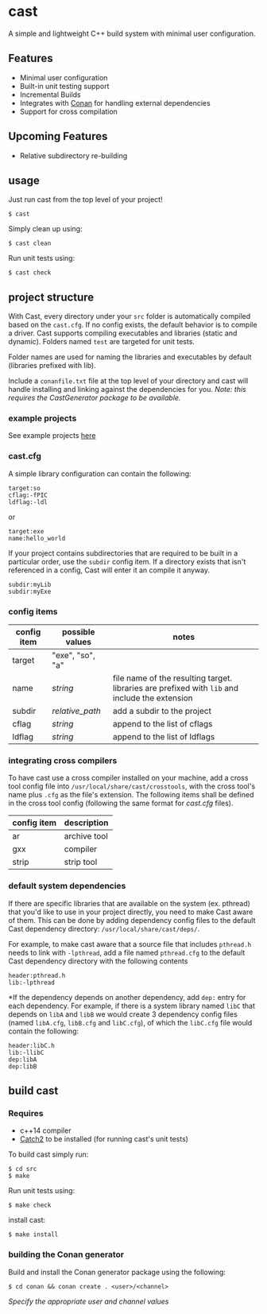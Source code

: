 # cast
A simple and lightweight C++ build system with minimal user configuration.

## Features
* Minimal user configuration
* Built-in unit testing support
* Incremental Builds
* Integrates with [Conan](https://github.com/conan-io/conan) for handling external dependencies
* Support for cross compilation

## Upcoming Features
* Relative subdirectory re-building

## usage
Just run cast from the top level of your project!
```
$ cast
```
Simply clean up using:
```
$ cast clean
```
Run unit tests using:
```
$ cast check
```

## project structure 
With Cast, every directory under your `src` folder is automatically compiled
based on the `cast.cfg`. If no config exists, the default behavior is to compile
a driver. Cast supports compiling executables and libraries (static and
dynamic). Folders named `test` are targeted for unit tests. 

Folder names are used for naming the libraries and executables by default
(libraries prefixed with lib).

Include a `conanfile.txt` file at the top level of your directory and cast will
handle installing and linking against the dependencies for you. *Note: this
requires the CastGenerator package to be available.*

### example projects
See example projects [here](https://github.com/comychitz/cast/tree/master/examples)

### cast.cfg
A simple library configuration can contain the following:
```
target:so
cflag:-fPIC 
ldflag:-ldl
```
or
```
target:exe
name:hello_world
```
If your project contains subdirectories that are required to be built in a
particular order, use the `subdir` config item. If a directory exists that isn't
referenced in a config, Cast will enter it an compile it anyway. 
```
subdir:myLib
subdir:myExe
```

### config items

| config item | possible values | notes |
|---|---|---|
| target | "exe", "so", "a" | 
| name | *string* | file name of the resulting target. libraries are prefixed with `lib` and include the extension
| subdir | *relative_path* | add a subdir to the project
| cflag | *string* | append to the list of cflags |
| ldflag | *string* | append to the list of ldflags |

### integrating cross compilers
To have cast use a cross compiler installed on your machine, add a cross tool
config file into `/usr/local/share/cast/crosstools`, with the cross tool's name
plus `.cfg` as the file's extension. The following items shall be defined in
the cross tool config (following the same format for *cast.cfg* files).

| config item | description |
|---|---|
| ar | archive tool |
| gxx | compiler |
| strip | strip tool |

### default system dependencies
If there are specific libraries that are available on the system (ex. pthread)
that you'd like to use in your project directly, you need to make Cast aware
of them. This can be done by adding dependency config files to the default Cast
dependency directory: `/usr/local/share/cast/deps/`. 

For example, to make cast aware that a source file that includes `pthread.h`
needs to link with `-lpthread`, add a file named `pthread.cfg` to the default
Cast dependency directory with the following contents
```
header:pthread.h
lib:-lpthread
```
*If the dependency depends on another dependency, add `dep:` entry for each
dependency. For example, if there is a system library named `libC` that depends
on `libA` and `libB` we would create 3 dependency config files (named
`libA.cfg`, `libB.cfg` and `libC.cfg`), of which the `libC.cfg` file would 
contain the following:
```
header:libC.h
lib:-llibC
dep:libA
dep:libB
```

## build cast
### Requires
* c++14 compiler
* [Catch2](https://github.com/catchorg/Catch2) to be installed (for running cast's unit tests)

To build cast simply run:
```
$ cd src
$ make
```
Run unit tests using:
```
$ make check
```
install cast:
```
$ make install
```

### building the Conan generator
Build and install the Conan generator package using the following:
```
$ cd conan && conan create . <user>/<channel>
```
*Specify the appropriate user and channel values*

